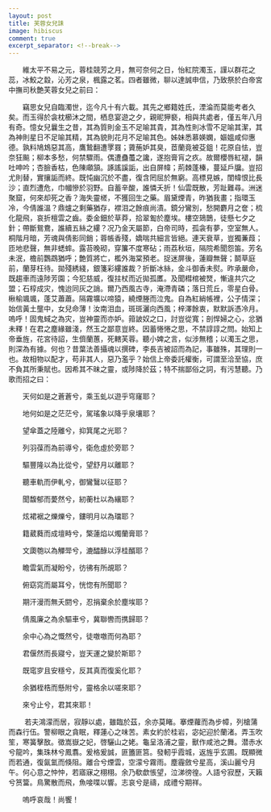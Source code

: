 ```yaml
---
layout: post
title: 芙蓉女兒誄
image: hibiscus
comment: true
excerpt_separator: <!--break-->
---
```

　　維太平不易之元，蓉桂競芳之月，無可奈何之日，怡紅院濁玉，謹以群花之蕊，冰鮫之縠，沁芳之泉，楓露之茗。四者雖微，聊以達誠申信，乃致祭於白帝宮中撫司秋艶芙蓉女兒之前曰：

<!--break-->
　　竊思女兒自臨濁世，迄今凡十有六載。其先之鄉籍姓氏，湮淪而莫能考者久矣。而玉得於衾枕櫛沐之間，栖息宴遊之夕，親昵狎褻，相與共處者，僅五年八月有奇。憶女兒曩生之昔，其為質則金玉不足喻其貴，其為性則冰雪不足喻其潔，其為神則星日不足喻其精，其為貌則花月不足喻其色。姊妹悉慕媖嫻，嫗媼咸仰惠德。孰料鳩鴆惡其高，鷹鷙翻遭罦罬；薋葹妒其臭，茝蘭竟被芟鉏！花原自怯，豈奈狂飈；柳本多愁，何禁驟雨。偶遭蠱蠆之讒，遂抱膏肓之疚。故爾櫻唇紅褪，韻吐呻吟；杏臉香枯，色陳顑頷。諑謠謑詬，出自屏幃；荊棘蓬榛，蔓延戶牖。豈招尤則替，實攘詬而終。既忳幽沉於不盡，復含罔屈於無窮。高標見嫉，閨幃恨比長沙；直烈遭危，巾幗慘於羽野。自蓄辛酸，誰憐夭折！仙雲既散，芳趾難尋。洲迷聚窟，何來却死之香？海失靈槎，不獲回生之藥。眉黛煙青，昨猶我畫；指環玉冷，今倩誰溫？鼎爐之剩藥猶存，襟泪之餘痕尚漬。鏡分鸞別，愁開麝月之奩；梳化龍飛，哀折檀雲之齒。委金鈿於草莽，拾翠㔩於塵埃。樓空鳷鵲，徒懸七夕之針；帶斷鴛鴦，誰續五絲之縷？况乃金天屬節，白帝司時，孤衾有夢，空室無人。桐階月暗，芳魂與倩影同銷；蓉帳香殘，嬌喘共細言皆絕。連天衰草，豈獨蒹葭；匝地悲聲，無非蟋蟀。露苔晚砌，穿簾不度寒砧；雨荔秋垣，隔院希聞怨笛。芳名未泯，檐前鸚鵡猶呼；艶質將亡，檻外海棠預老。捉迷屏後，蓮瓣無聲；鬬草庭前，蘭芽枉待。拋殘綉綫，銀箋彩縷誰裁？折斷冰絲，金斗御香未熨。昨承嚴命，既趨車而遠陟芳園；今犯慈威，復拄杖而近拋孤匶。及聞槥棺被燹，慚違共穴之盟；石椁成灾，愧迨同灰之誚。爾乃西風古寺，淹滯青磷；落日荒丘，零星白骨。楸榆颯颯，蓬艾蕭蕭。隔霧壙以啼猿，繞煙塍而泣鬼。自為紅綃帳裡，公子情深；始信黃土壟中，女兒命薄！汝南泪血，斑斑灑向西風；梓澤餘衷，默默訴憑冷月。嗚呼！固鬼蜮之為灾，豈神靈而亦妒。箝詖奴之口，討豈從寬；剖悍婦之心，忿猶未釋！在君之塵緣雖淺，然玉之鄙意豈終。因蓄惓惓之思，不禁諄諄之問。始知上帝垂旌，花宮待詔，生儕蘭蕙，死轄芙蓉。聽小婢之言，似涉無稽；以濁玉之思，則深為有據。何也？昔葉法善攝魂以撰碑，李長吉被詔而為記，事雖殊，其理則一也。故相物以配才，苟非其人，惡乃濫乎？始信上帝委託權衡，可謂至洽至協，庶不負其所秉賦也。因希其不昧之靈，或陟降於茲；特不揣鄙俗之詞，有污慧聽。乃歌而招之曰：

　　天何如是之蒼蒼兮，乘玉虬以遊乎穹窿耶？

　　地何如是之茫茫兮，駕瑤象以降乎泉壤耶？

　　望傘蓋之陸離兮，抑箕尾之光耶？

　　列羽葆而為前導兮，衛危虛於旁耶？

　　驅豐隆以為比從兮，望舒月以離耶？

　　聽車軌而伊軋兮，御鸞鷖以征耶？

　　聞馥郁而薆然兮，紉蘅杜以為纕耶？

　　炫裙裾之爍爍兮，鏤明月以為璫耶？

　　籍葳蕤而成壇畤兮，檠蓮焰以燭蘭膏耶？

　　文瓟匏以為觶斝兮，漉醽醁以浮桂醑耶？

　　瞻雲氣而凝盼兮，彷彿有所覘耶？

　　俯窈窕而屬耳兮，恍惚有所聞耶？

　　期汗漫而無夭閼兮，忍捐棄余於塵埃耶？

　　倩風廉之為余驅車兮，冀聯轡而携歸耶？

　　余中心為之慨然兮，徒噭噭而何為耶？

　　君偃然而長寢兮，豈天運之變於斯耶？

　　既窀穸且安穩兮，反其真而復奚化耶？

　　余猶桎梏而懸附兮，靈格余以嗟來耶？

　　來兮止兮，君其來耶！

　　
若夫鴻濛而居，寂靜以處，雖臨於茲，余亦莫睹。搴煙蘿而為步幛，列槍蒲而森行伍。警柳眼之貪眠，釋蓮心之味苦。素女約於桂岩，宓妃迎於蘭渚。弄玉吹笙，寒簧擊敔。徵嵩嶽之妃，啓驪山之姥。龜呈洛浦之靈，獸作咸池之舞。潜赤水兮龍吟，集珠林兮鳳翥。爰格爰誠，匪簠匪筥。發軔乎霞城，返旌乎玄圃。既顯微而若通，復氤氳而倏阻。離合兮煙雲，空濛兮霧雨。塵霾斂兮星高，溪山麗兮月午。何心意之忡忡，若寤寐之栩栩。余乃欷歔悵望，泣涕徬徨。人語兮寂歷，天籟兮筼簹。鳥驚散而飛，魚唼喋以響。志哀兮是禱，成禮兮期祥。

　　嗚呼哀哉！尚饗！
